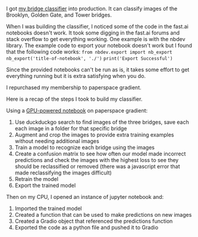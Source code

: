 I got [my bridge classifier](https://huggingface.co/spaces/ianco15/bridges) into production. It can classify images of the Brooklyn, Golden Gate, and Tower bridges.

When I was building the classifier, I noticed some of the code in the fast.ai notebooks doesn't work. It took some digging in the fast.ai forums and stack overflow to get everything working. One example is with the nbdev library. The example code to export your notebook doesn't work but I found that the following code works:
`from nbdev.export import nb_export`
`nb_export('title-of-notebook', './')`
`print('Export Successful')`

Since the provided notebooks can't be run as is, it takes some effort to get everything running but it is extra satisfying when you do. 

I repurchased my membership to paperspace gradient.

Here is a recap of the steps I took to build my classifier.

Using a [GPU-powered notebook](https://console.paperspace.com/t9132vjg9g/notebook/rjc1ez2o31ax9y4?file=%2F02_production.ipynb) on paperspace gradient:
1. Use duckduckgo search to find images of the three bridges, save each each image in a folder for that specific bridge
2. Augment and crop the images to provide extra training examples without needing additional images
3. Train a model to recognize each bridge using the images
4. Create a confusion matrix to see how often our model made incorrect predictions and check the images with the highest loss to see they should be reclassified or removed (there was a javascript error that made reclassifying the images difficult)
5. Retrain the model
6. Export the trained model

Then on my CPU, I opened an instance of jupyter notebook and:
1. Imported the trained model
2. Created a function that can be used to make predictions on new images
3. Created a Gradio object that referenced the predictions function
4. Exported the code as a python file and pushed it to Gradio
